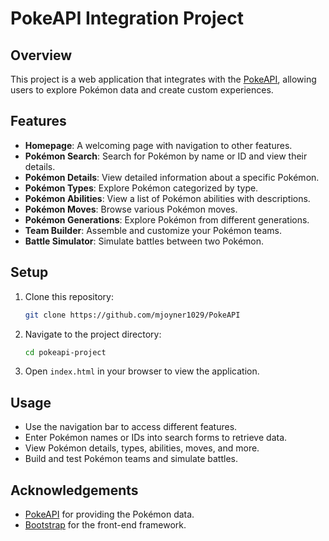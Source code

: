 # PokeAPI Integration Project

## Overview

This project is a web application that integrates with the [PokeAPI](https://pokeapi.co), allowing users to explore Pokémon data and create custom experiences. 

## Features

- **Homepage**: A welcoming page with navigation to other features.
- **Pokémon Search**: Search for Pokémon by name or ID and view their details.
- **Pokémon Details**: View detailed information about a specific Pokémon.
- **Pokémon Types**: Explore Pokémon categorized by type.
- **Pokémon Abilities**: View a list of Pokémon abilities with descriptions.
- **Pokémon Moves**: Browse various Pokémon moves.
- **Pokémon Generations**: Explore Pokémon from different generations.
- **Team Builder**: Assemble and customize your Pokémon teams.
- **Battle Simulator**: Simulate battles between two Pokémon.

## Setup

1. Clone this repository:
    ```bash
    git clone https://github.com/mjoyner1029/PokeAPI
    ```
2. Navigate to the project directory:
    ```bash
    cd pokeapi-project
    ```
3. Open `index.html` in your browser to view the application.

## Usage

- Use the navigation bar to access different features.
- Enter Pokémon names or IDs into search forms to retrieve data.
- View Pokémon details, types, abilities, moves, and more.
- Build and test Pokémon teams and simulate battles.


## Acknowledgements

- [PokeAPI](https://pokeapi.co) for providing the Pokémon data.
- [Bootstrap](https://getbootstrap.com) for the front-end framework.
